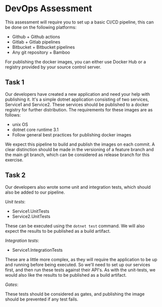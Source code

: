 # DevOps Assessment

This assessment will require you to set up a basic CI/CD pipeline, this can be done on the following platforms:

* Github + Github actions
* Gitlab + Gitlab pipelines
* Bitbucket + Bitbucket pipelines
* Any git repository + Bamboo

For publishing the docker images, you can either use Docker Hub or a registry provided by your source control server.

## Task 1

Our developers have created a new application and need your help with publishing it. It's a simple dotnet application consisting of two services, Service1 and Service2. These services should be published to a docker registry for further distribution. The requirements for these images are as follows:

* unix OS
* dotnet core runtime 3.1
* Follow general best practices for publishing docker images

We expect this pipeline to build and publish the images on each commit. A clear distinction should be made in the versioning of a feature branch and the main git branch, which can be considered as release branch for this exercise.

## Task 2

Our developers also wrote some unit and integration tests, which should also be added to our pipeline.

*Unit tests*:

* Service1.UnitTests
* Service2.UnitTests

These can be executed using the `dotnet test` command. We will also expect the results to be published as a build artifact.

*Integration tests*:

* Service1.IntegrationTests

These are a little more complex, as they will require the application to be up and running before being executed. So we'll need to set up our services first, and then run these tests against their API's. As with the unit-tests, we would also like the results to be published as a build artifact.

*Gates*:

These tests should be considered as gates, and publishing the image should be prevented if any test fails.
